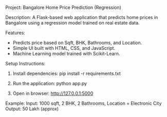 Project: Bangalore Home Price Prediction (Regression)

Description:
A Flask-based web application that predicts home prices in Bangalore 
using a regression model trained on real estate data.

Features:
- Predicts price based on Sqft, BHK, Bathrooms, and Location.
- Simple UI built with HTML, CSS, and JavaScript.
- Machine Learning model trained with Scikit-Learn.

Setup Instructions:
1. Install dependencies:
   pip install -r requirements.txt

2. Run the application:
   python app.py

3. Open in browser:
   http://127.0.0.1:5000

Example:
Input: 1000 sqft, 2 BHK, 2 Bathrooms, Location = Electronic City
Output: 50 Lakh (approx)
